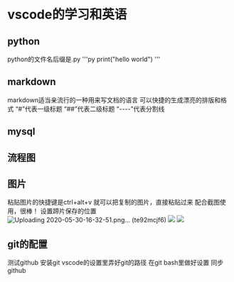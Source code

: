 # vscode的学习和英语
## python
python的文件名后缀是.py
'''py
print("hello world")
'''
## markdown
markdown适当亲流行的一种用来写文档的语言
可以快捷的生成漂亮的排版和格式
“#”代表一级标题
“##”代表二级标题
“----”代表分割线
## mysql
## 流程图
## 图片
粘贴图片的快捷键是ctrl+alt+v
就可以把复制的图片，直接粘贴过来
配合截图使用，很棒！
设置蹄片保存的位置![Uploading 2020-05-30-16-32-51.png… (te92mcjf6)]()
![](2020-05-30-16-31-21.png)
![](2020-05-30-16-32-51.png)



## git的配置
测试github
安装git
vscode的设置里弄好git的路径
在git bash里做好设置
同步github